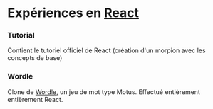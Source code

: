 # Expériences en [React](https://reactjs.org/)

### Tutorial

Contient le tutoriel officiel de React (création d'un morpion avec les concepts de base)

### Wordle

Clone de [Wordle](https://www.powerlanguage.co.uk/wordle/), un jeu de mot type Motus.
Effectué entièrement entièrement React.
